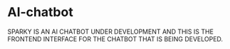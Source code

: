 # AI-chatbot



SPARKY IS AN AI CHATBOT UNDER DEVELOPMENT AND THIS IS THE FRONTEND INTERFACE FOR THE CHATBOT THAT IS BEING DEVELOPED.
